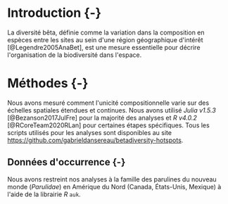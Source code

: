 # Introduction {-}

La diversité bêta, définie comme la variation dans la composition en espèces
entre les sites au sein d'une région géographique d'intérêt
[@Legendre2005AnaBet], est une mesure essentielle pour décrire l'organisation de
la biodiversité dans l'espace.

# Méthodes {-}

Nous avons mesuré comment l'unicité compositionnelle varie sur des échelles
spatiales étendues et continues. Nous avons utilisé _Julia v1.5.3_
[@Bezanson2017JulFre] pour la majorité des analyses et _R v4.0.2_ 
[@RCoreTeam2020RLan] pour certaines étapes spécifiques. Tous les scripts
utilisés pour les analyses sont disponibles au site
<https://github.com/gabrieldansereau/betadiversity-hotspots>.

## Données d'occurrence {-}

Nous avons restreint nos analyses à la famille des parulines du nouveau monde
(_Parulidae_) en Amérique du Nord (Canada, États-Unis, Mexique) à l'aide de la
librairie _R_ `auk`.